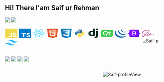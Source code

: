 ## Hi! There I'am Saif ur Rehman
<div>
  <a href="https://github.com/Saifrao1" />
  <img height='190em' src="https://github-readme-stats.vercel.app/api?username=Saifrao1&show_icons=true&theme=blueberry &include_all_commits=true&count_private=true" />
  <img height='190em' src="https://github-readme-stats.vercel.app/api/top-langs/?username=Saifrao1&layout=compact&lang_count=18&theme=blueberry " />
</div>  

<div style="display: inline_block"><br>
  <img align="center" alt="Saif-Js" height="30" width="40" src="https://raw.githubusercontent.com/devicons/devicon/master/icons/javascript/javascript-plain.svg">
  <img align="center" alt="Saif-Ts" height="30" width="40" src="https://raw.githubusercontent.com/devicons/devicon/master/icons/typescript/typescript-plain.svg">
  <img align="center" alt="Saif-React" height="30" width="40" src="https://raw.githubusercontent.com/devicons/devicon/master/icons/react/react-original.svg">
  <img align="center" alt="Saif-HTML" height="30" width="40" src="https://raw.githubusercontent.com/devicons/devicon/master/icons/html5/html5-original.svg">
  <img align="center" alt="Saif-CSS" height="30" width="40" src="https://raw.githubusercontent.com/devicons/devicon/master/icons/css3/css3-original.svg">
  <img align="center" alt="Saif-Python" height="30" width="40" src="https://raw.githubusercontent.com/devicons/devicon/master/icons/python/python-original.svg">
  <img align="center" alt="Saif-Django" height="30" width="40" src="https://raw.githubusercontent.com/devicons/devicon/master/icons/django/django-plain.svg">
  <img align="center" alt="Saif-Qt" height="30" width="40" src="https://raw.githubusercontent.com/devicons/devicon/master/icons/qt/qt-original.svg">
  <img align="center" alt="Saif-Django" height="30" width="40" src="https://raw.githubusercontent.com/devicons/devicon/master/icons/jquery/jquery-plain.svg">
  <img align="center" alt="Saif-Bootstrap" height="30" width="40" src="https://raw.githubusercontent.com/devicons/devicon/master/icons/bootstrap/bootstrap-original.svg">
    <img align="center" alt="Saif-Bootstrap" height="30" width="40" src="https://raw.githubusercontent.com/devicons/devicon/master/icons/sass/sass-original.svg">
   <img align="center" alt="Saif-Tailwind" height="30" width="40" src="https://raw.githubusercontent.com/devicons/devicon/master/icons/tailwindcss/tailwindcss-plain.svg">
  
  <img align="right" alt="Saif-pic" height="150" style="border-radius:50px;" src="https://media.discordapp.net/rao_saIf#5292.png?width=676&height=676">
</div>

  ##
 
<div> 
 <a href="https://discord.gg/rao_saIf#5292" target="_blank"><img src="https://img.shields.io/badge/Discord-7289DA?style=for-the-badge&logo=discord&logoColor=white" target="_blank"></a> 
  <a href = "mailto:raosaif28@gmail.com"><img src="https://img.shields.io/badge/-Gmail-%23333?style=for-the-badge&logo=gmail&logoColor=white" target="_blank"></a>
  <a href="https://www.linkedin.com/in/raosaif28" target="_blank"><img src="https://img.shields.io/badge/-LinkedIn-%230077B5?style=for-the-badge&logo=linkedin&logoColor=white" target="_blank"></a>
  <a href="https://www.twitter.com/@raosaif17032294" target="_blank"><img src="https://img.shields.io/badge/Twitter-%231DA1F2?style=for-the-badge&logo=Twitter&logoColor=white" target="_blank"></a> 
  
</div>

  ##

<div>
     <img align="right" alt="Saif-profileView" src="https://visitcount.itsvg.in/api?id=Saifrao1&icon=9&color=12">
</div>

